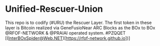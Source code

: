 # Unified-Rescuer-Union
This repo is to codify (#URU) the Rescuer Layer. The first token in these layer is Bitcoin realized via GeneFusioNear ARC Blocks as the BOx to BOx  @RFOF-NETWORK &amp; @PRAIAI operated system. #PZQQET 
[(InterBOxSpider@Web.NET)[https://rfof-network.github.io])]
